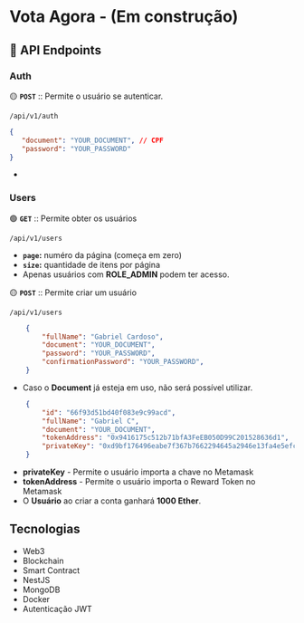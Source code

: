# Vota Agora - (Em construção)

## 🔗 API Endpoints

### Auth

🟡 **```POST```** :: Permite o usuário se autenticar.

```
/api/v1/auth
```

```json
{
   "document": "YOUR_DOCUMENT", // CPF
   "password": "YOUR_PASSWORD"
}
```

- 

### Users

🟢 **```GET```** :: Permite obter os usuários 

```
/api/v1/users
```

- **```page```:** numéro da página (começa em zero)
- **```size```:** quantidade de itens por página
- Apenas usuários com **ROLE_ADMIN** podem ter acesso.


🟡 **```POST```** ::  Permite criar um usuário

```
/api/v1/users
```

```json
    {
        "fullName": "Gabriel Cardoso",
        "document": "YOUR_DOCUMENT",
        "password": "YOUR_PASSWORD",
        "confirmationPassword": "YOUR_PASSWORD",
    }
```

- Caso o **Document** já esteja em uso, não será possível utilizar.


```json
    {
        "id": "66f93d51bd40f083e9c99acd",
        "fullName": "Gabriel C",
        "document": "YOUR_DOCUMENT",
        "tokenAddress": "0x9416175c512b71bfA3FeEB050D99C201528636d1",
        "privateKey": "0xd9bf176496eabe7f367b7662294645a2946e13fa4e5efc77c18fe637011103ab"
    }
```

- **privateKey** - Permite o usuário importa a chave no Metamask
- **tokenAddress** - Permite o usuário importa o Reward Token no Metamask
- O **Usuário** ao criar a conta ganhará **1000 Ether**.



## Tecnologias

- Web3
- Blockchain
- Smart Contract
- NestJS
- MongoDB
- Docker
- Autenticação JWT